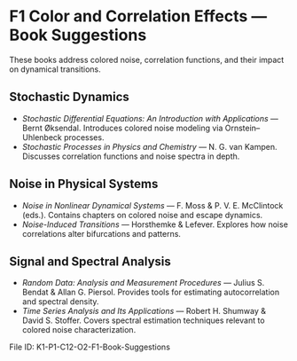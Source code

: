 # F1 Color and Correlation Effects — Book Suggestions

These books address colored noise, correlation functions, and their impact on dynamical transitions.

## Stochastic Dynamics
- *Stochastic Differential Equations: An Introduction with Applications* — Bernt Øksendal. Introduces colored noise modeling via Ornstein–Uhlenbeck processes.
- *Stochastic Processes in Physics and Chemistry* — N. G. van Kampen. Discusses correlation functions and noise spectra in depth.

## Noise in Physical Systems
- *Noise in Nonlinear Dynamical Systems* — F. Moss & P. V. E. McClintock (eds.). Contains chapters on colored noise and escape dynamics.
- *Noise-Induced Transitions* — Horsthemke & Lefever. Explores how noise correlations alter bifurcations and patterns.

## Signal and Spectral Analysis
- *Random Data: Analysis and Measurement Procedures* — Julius S. Bendat & Allan G. Piersol. Provides tools for estimating autocorrelation and spectral density.
- *Time Series Analysis and Its Applications* — Robert H. Shumway & David S. Stoffer. Covers spectral estimation techniques relevant to colored noise characterization.

File ID: K1-P1-C12-O2-F1-Book-Suggestions
